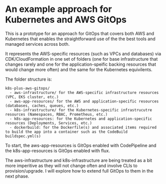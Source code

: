 # An example approach for Kubernetes and AWS GitOps

This is a prototype for an approach for GitOps that covers both AWS and Kubernetes that enables the straightforward use of the the best tools and managed services across both. 

It represents the AWS-specific resources (such as VPCs and databases) via CDK/CloudFormation in one set of folders (one for base infrastructure that changes rarely and one for the application-speific backing resources that would change more often) and the same for the Kubernetes equivilents.

The folder structure is:

```
k8s-plus-aws-gitops/
  - aws-infrastructure/ for the AWS-specific infrastructure resources (VPC, EKS cluster, etc.)
  - aws-app-resources/ for the AWS and application-specific resources (databases, caches, queues, etc.)
  - k8s-infrastructure/ for the Kubernetes-specific infrastrucutre resources (Namespaces, RBAC, Prometheus, etc.)
  - k8s-app-resources: for the Kubernetes and application-specific resources (Deployments, Services, etc.)
  - dockerbuild: for the Dockerfile(s) and associated items required to build the app into a container such as the CodeBuild buildspec.yml(s)
````

To start, the aws-app-resources is GitOps enabled with CodePipeline and the k8s-app-resources is GitOps enabled with flux.

The aws-infrastructure and k8s-infrastructure are being treated as a bit more imperitive as they will not change often and involve CLIs to provision/upgrade. I will explore how to extend full GitOps to them in the next phase.
